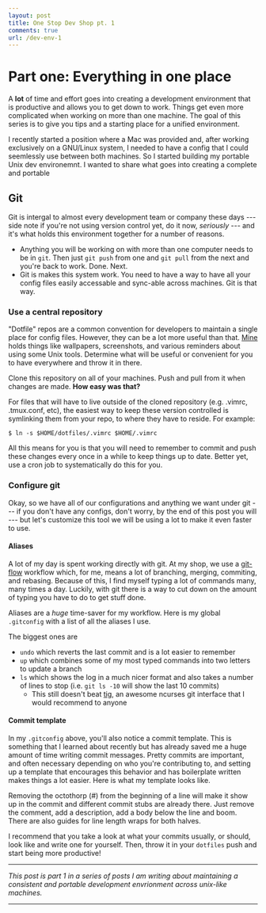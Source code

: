 ```yaml
---
layout: post
title: One Stop Dev Shop pt. 1
comments: true
url: /dev-env-1
---
```


# Part one: Everything in one place
A **lot** of time and effort goes into creating a development environment that is productive and allows you to get down to work.
Things get even more complicated when working on more than one machine. The goal of this series is to give you tips and a starting place for a unified environment.

I recently started a position where a Mac was provided and, after working exclusively on a GNU/Linux system,
I needed to have a config that I could seemlessly use between both machines. So I started building my portable Unix dev environemnt.
I wanted to share what goes into creating a complete and portable

## Git
Git is intergal to almost every development team or company these days --- side note if you're not using version control yet, do it now, *seriously* ---
and it's what holds this environment together for a number of reasons.

* Anything you will be working on with more than one computer needs to be in `git`. Then just `git push` from one and `git pull` from the next and you're back to work. Done. Next.
* Git is makes this system work. You need to have a way to have all your config files easily accessable and sync-able across machines. Git is that way.

### Use a central repository
"Dotfile" repos are a common convention for developers to maintain a single place for config files.
However, they can be a lot more useful than that. [Mine](https://github.com/barbour-em/dotfiles) holds things like wallpapers, screenshots, and various reminders about
using some Unix tools. Determine what will be useful or convenient for you to have everywhere and throw it in there.

Clone this repository on all of your machines. Push and pull from it when changes are made. **How easy was that?**

For files that will have to live outside of the cloned repository (e.g. .vimrc, .tmux.conf, etc), the easiest way to keep these version controlled is symlinking them from
your repo, to where they have to reside. For example:

```
$ ln -s $HOME/dotfiles/.vimrc $HOME/.vimrc
```

All this means for you is that you will need to remember to commit and push these changes every once in a while to keep things up to date. Better yet, use a cron job to
systematically do this for you.

### Configure git
Okay, so we have all of our configurations and anything we want under git --- if you don't have any configs, don't worry, by the end of this post you will --- but let's
customize this tool we will be using a lot to make it even faster to use.

#### Aliases

A lot of my day is spent working directly with git. At my shop, we use a [git-flow](https://www.atlassian.com/git/tutorials/comparing-workflows/feature-branch-workflow)
workflow which, for me, means a lot of branching, merging, commiting, and rebasing. Because of this, I find myself typing a lot of commands many, many times a day.
Luckily, with git there is a way to cut down on the amount of typing you have to do to get stuff done.

Aliases are a *huge* time-saver for my workflow. Here is my global `.gitconfig` with a list of all the aliases I use.

<script src="https://gist.github.com/barbour-em/f13eab896dffca8c28b9.js"></script>

The biggest ones are

* `undo` which reverts the last commit and is a lot easier to remember
* `up` which combines some of my most typed commands into two letters to update a branch
* `ls` which shows the log in a much nicer format and also takes a number of lines to stop (i.e. `git ls -10` will show the last 10 commits)
    * This still doesn't beat [tig](https://github.com/jonas/tig), an awesome ncurses git interface that I would recommend to anyone

#### Commit template

In my `.gitconfig` above, you'll also notice a commit template. This is something that I learned about recently but has already saved me a huge amount of time writing
commit messages. Pretty commits are important, and often necessary depending on who you're contributing to, and setting up a template that encourages this behavior
and has boilerplate written makes things a lot easier. Here is what my template looks like.

<script src="https://gist.github.com/barbour-em/3b40a805c431a42b6181.js"></script>

Removing the octothorp (#) from the beginning of a line will make it show up in the commit and different commit stubs are already there. Just remove the comment,
add a description, add a body below the line and boom. There are also guides for line length wraps for both halves.

I recommend that you take a look at what your commits usually, or should, look like and write one for yourself. Then, throw it in your `dotfiles` push and start being more
productive!

---
*This post is part 1 in a series of posts I am writing about maintaining a consistent and portable
development envrionment across unix-like machines.*

---
